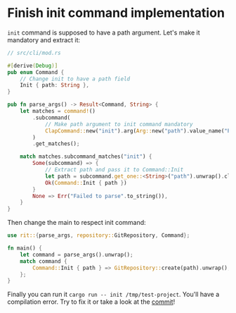 # Finish init command implementation

`init` command is supposed to have a path argument. Let's make it mandatory and extract it:

```rust
// src/cli/mod.rs

#[derive(Debug)]
pub enum Command {
    // Change init to have a path field
    Init { path: String },
}

pub fn parse_args() -> Result<Command, String> {
    let matches = command!()
        .subcommand(
            // Make path argument to init command mandatory
            ClapCommand::new("init").arg(Arg::new("path").value_name("PATH").required(true)),
        )
        .get_matches();

    match matches.subcommand_matches("init") {
        Some(subcommand) => {
            // Extract path and pass it to Command::Init
            let path = subcommand.get_one::<String>("path").unwrap().clone();
            Ok(Command::Init { path })
        }
        None => Err("Failed to parse".to_string()),
    }
}

```

Then change the main to respect init command:

```rust
use rit::{parse_args, repository::GitRepository, Command};

fn main() {
    let command = parse_args().unwrap();
    match command {
        Command::Init { path } => GitRepository::create(path).unwrap(),
    };
}

```

Finally you can run it `cargo run -- init /tmp/test-project`. You'll have a compilation error. Try to fix it or take a look at the [commit](https://github.com/its-saeed/rit/commit/cef24c8bcc9fa4bcea5957a69e81670680d0ad2e)!
